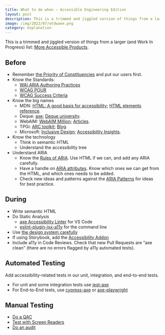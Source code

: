 ```yaml
---
title: What to do when – Accessible Engineering Edition
layout: post
description: This is a trimmed and jiggled version of things from a larger (and Work In Progress) list.
image: /img/2022/07/wtdwaee.png
category: explanation
---
```


This is a trimmed and jiggled version of things from a larger (and Work In Progress) list: [More Accessible Products](https://naga.co.za/more-accessible-products/).

## Before

- Remember [the Priority of Constituencies](https://www.w3.org/TR/html-design-principles/#priority-of-constituencies) and put our users first.
- Know the Standards:
    - [WAI ARIA Authoring Practices](https://www.w3.org/TR/wai-aria-practices-1.2/)
    - [WCAG POUR](https://www.w3.org/WAI/standards-guidelines/wcag/glance/)
    - [WCAG Success Criteria](https://www.w3.org/WAI/WCAG21/quickref/?currentsidebar=%23col_overview&levels=aaa&technologies=smil%2Cpdf%2Cflash%2Csl)
- Know the big names
  - MDN: [HTML: A good basis for accessibility](https://developer.mozilla.org/en-US/docs/Learn/Accessibility/HTML); [HTML elements reference](https://developer.mozilla.org/en-US/docs/Web/HTML/Element).
  - Deque: [axe](https://www.deque.com/axe/); [Deque university](https://dequeuniversity.com/).
  - WebAIM: [WebAIM Million](https://webaim.org/projects/million/); [Articles](https://webaim.org/articles/).
  - TPGi: [ARC toolkit](https://www.tpgi.com/arc-platform/arc-toolkit/); [Blog](https://www.tpgi.com/blog/).
  - Microsoft: [Inclusive Design](https://www.microsoft.com/design/inclusive/); [Accessibility Insights](https://accessibilityinsights.io/).
- Know the technology
    - Think in semantic HTML
    - Understand the accessibility tree
- Understand ARIA
    - Know the [Rules of ARIA](https://www.w3.org/TR/using-aria/#NOTES). Use HTML if we can, and add any ARIA carefully.
    - Have a handle on [ARIA attributes](https://www.w3.org/TR/wai-aria-1.2/#state_prop_def). Know which ones we can get from the HTML, and which ones needs to be added.
    - Check new ideas and patterns against the [ARIA Patterns](https://www.w3.org/TR/wai-aria-practices-1.2/) for ideas for best practice.


## During

- Write semantic HTML
- Do Static Analysis
    - [axe Accessibility Linter](https://marketplace.visualstudio.com/items?itemName=deque-systems.vscode-axe-linter) for VS Code
    - [eslint-plugin-jsx-a11y](https://www.npmjs.com/package/eslint-plugin-jsx-a11y) for the command line
- Use [the design system carefully](https://naga.co.za/2022/05/25/how-to-get-the-most-(accessibility)-out-of-a-design-system/)
- If using Storybook, add the [Accessibility Addon](https://storybook.js.org/addons/@storybook/addon-a11y)
- Include a11y in Code Reviews. Check that new Pull Requests are “axe clean” (there are no errors flagged by a11y automated tests).

## Automated Testing

Add accessibility-related tests in our unit, integration, and end-to-end tests.

- For unit and some integration tests use [jest-axe](https://www.npmjs.com/package/jest-axe)
- For End-to-End tests, use [cypress-axe](https://www.npmjs.com/package/cypress-axe) or [axe-playwright](https://www.npmjs.com/package/axe-playwright)

## Manual Testing

- [Do a QAC](/2021/12/13/qac/)
- [Test with Screen Readers](/2021/07/31/testing-with-screen-readers/)
- [Do an audit](/2022/01/24/accessibility-audit-process/)

